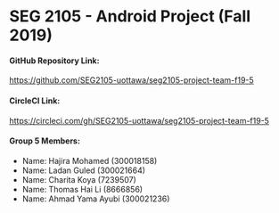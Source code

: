 # SEG 2105 - Android Project (Fall 2019)


#### GitHub Repository Link:

https://github.com/SEG2105-uottawa/seg2105-project-team-f19-5

#### CircleCI Link:

https://circleci.com/gh/SEG2105-uottawa/seg2105-project-team-f19-5

#### Group 5 Members:

<ul>
  <li>
    Name: Hajira Mohamed (300018158)
  </li>
  <li>
    Name: Ladan Guled (300021664)
  </li>
  <li>
    Name: Charita Koya (7239507)
  </li>
  <li>
    Name: Thomas Hai Li (8666856)
  </li>
  <li>
    Name: Ahmad Yama Ayubi (300021236)
  </li>
</ul>
